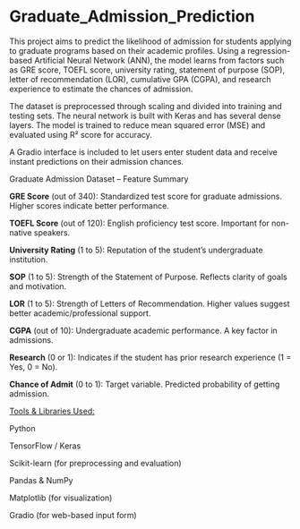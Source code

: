 # Graduate_Admission_Prediction
This project aims to predict the likelihood of admission for students applying to graduate programs based on their academic profiles. Using a regression-based Artificial Neural Network (ANN), the model learns from factors such as GRE score, TOEFL score, university rating, statement of purpose (SOP), letter of recommendation (LOR), cumulative GPA (CGPA), and research experience to estimate the chances of admission.

The dataset is preprocessed through scaling and divided into training and testing sets. The neural network is built with Keras and has several dense layers. The model is trained to reduce mean squared error (MSE) and evaluated using R² score for accuracy.

A Gradio interface is included to let users enter student data and receive instant predictions on their admission chances.

Graduate Admission Dataset – Feature Summary

**GRE Score** (out of 340):
Standardized test score for graduate admissions. Higher scores indicate better performance.

**TOEFL Score** (out of 120):
English proficiency test score. Important for non-native speakers.

**University Rating** (1 to 5):
Reputation of the student’s undergraduate institution.

**SOP** (1 to 5):
Strength of the Statement of Purpose. Reflects clarity of goals and motivation.

**LOR** (1 to 5):
Strength of Letters of Recommendation. Higher values suggest better academic/professional support.

**CGPA** (out of 10):
Undergraduate academic performance. A key factor in admissions.

**Research** (0 or 1):
Indicates if the student has prior research experience (1 = Yes, 0 = No).

**Chance of Admit** (0 to 1):
Target variable. Predicted probability of getting admission.

<u> Tools & Libraries Used: </u>

Python

TensorFlow / Keras

Scikit-learn (for preprocessing and evaluation)

Pandas & NumPy

Matplotlib (for visualization)

Gradio (for web-based input form)
